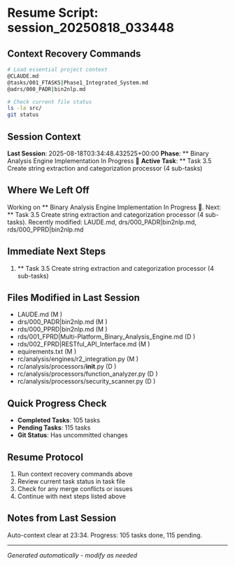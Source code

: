 # Resume Script: session_20250818_033448

## Context Recovery Commands
```bash
# Load essential project context
@CLAUDE.md
@tasks/001_FTASKS|Phase1_Integrated_System.md
@adrs/000_PADR|bin2nlp.md

# Check current file status
ls -la src/
git status
```

## Session Context
**Last Session**: 2025-08-18T03:34:48.432525+00:00
**Phase**: ** Binary Analysis Engine Implementation In Progress 🚀
**Active Task**: ** Task 3.5 Create string extraction and categorization processor (4 sub-tasks)

## Where We Left Off
Working on ** Binary Analysis Engine Implementation In Progress 🚀. Next: ** Task 3.5 Create string extraction and categorization processor (4 sub-tasks). Recently modified: LAUDE.md, drs/000_PADR|bin2nlp.md, rds/000_PPRD|bin2nlp.md

## Immediate Next Steps
1. ** Task 3.5 Create string extraction and categorization processor (4 sub-tasks)

## Files Modified in Last Session
- LAUDE.md (M )
- drs/000_PADR|bin2nlp.md (M )
- rds/000_PPRD|bin2nlp.md (M )
- rds/001_FPRD|Multi-Platform_Binary_Analysis_Engine.md (D )
- rds/002_FPRD|RESTful_API_Interface.md (M )
- equirements.txt (M )
- rc/analysis/engines/r2_integration.py (M )
- rc/analysis/processors/__init__.py (D )
- rc/analysis/processors/function_analyzer.py (D )
- rc/analysis/processors/security_scanner.py (D )

## Quick Progress Check
- **Completed Tasks**: 105 tasks
- **Pending Tasks**: 115 tasks
- **Git Status**: Has uncommitted changes

## Resume Protocol
1. Run context recovery commands above
2. Review current task status in task file
3. Check for any merge conflicts or issues
4. Continue with next steps listed above

## Notes from Last Session
Auto-context clear at 23:34. Progress: 105 tasks done, 115 pending.

---
*Generated automatically - modify as needed*
